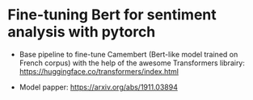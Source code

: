 # Fine-tuning Bert for sentiment analysis with pytorch

* Base pipeline to fine-tune Camembert (Bert-like model trained on French corpus) with the help of the awesome Transformers librairy:
https://huggingface.co/transformers/index.html

* Model papper:
https://arxiv.org/abs/1911.03894
